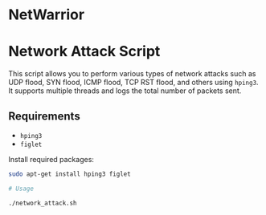 # NetWarrior

# Network Attack Script

This script allows you to perform various types of network attacks such as UDP flood, SYN flood, ICMP flood, TCP RST flood, and others using `hping3`. It supports multiple threads and logs the total number of packets sent.

## Requirements

- `hping3`
- `figlet`

Install required packages:
```bash
sudo apt-get install hping3 figlet

# Usage

./network_attack.sh
